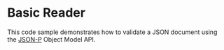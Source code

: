 # Basic Reader

This code sample demonstrates how to validate a JSON document using the [JSON-P] Object Model API.

[JSON-P]: https://javaee.github.io/jsonp/

